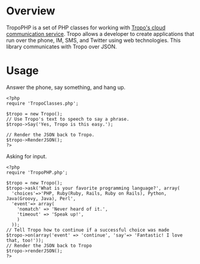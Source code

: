 Overview
========

TropoPHP is a set of PHP classes for working with [Tropo's cloud communication service](http://tropo.com/). Tropo allows a developer to create applications that run over the phone, IM, SMS, and Twitter using web technologies. This library communicates with Tropo over JSON.

Usage
=====

Answer the phone, say something, and hang up.

    <?php    
    require 'TropoClasses.php';

    $tropo = new Tropo();    
    // Use Tropo's text to speech to say a phrase.    
    $tropo->Say('Yes, Tropo is this easy.');    

    // Render the JSON back to Tropo.
    $tropo->RenderJSON();    
    ?>    
    
Asking for input.

    <?php
    require 'TropoPHP.php';

    $tropo = new Tropo();
    $tropo->ask('What is your favorite programming language?', array(
      'choices'=>'PHP, Ruby(Ruby, Rails, Ruby on Rails), Python, Java(Groovy, Java), Perl',
      'event'=> array(
        'nomatch' => 'Never heard of it.',
        'timeout' => 'Speak up!',
        )
      ));
    // Tell Tropo how to continue if a successful choice was made
    $tropo->on(array('event' => 'continue', 'say'=> 'Fantastic! I love that, too!'));
    // Render the JSON back to Tropo    
    $tropo->renderJSON();
    ?>